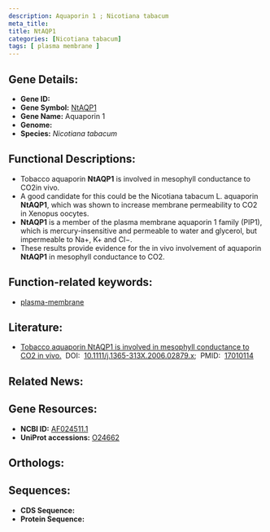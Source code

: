 ```yaml
---
description: Aquaporin 1 ; Nicotiana tabacum
meta_title:
title: NtAQP1
categories: [Nicotiana tabacum]
tags: [ plasma membrane ]
---
```


## Gene Details:
- **Gene ID:** []()
- **Gene Symbol:** <u>NtAQP1</u>
- **Gene Name:** Aquaporin 1
- **Genome:** 
- **Species:** *Nicotiana tabacum*

## Functional Descriptions:
   - Tobacco aquaporin **NtAQP1** is involved in mesophyll conductance to CO2in vivo.
   - A good candidate for this could be the Nicotiana tabacum L. aquaporin **NtAQP1**, which was shown to increase membrane permeability to CO2 in Xenopus oocytes.
   - **NtAQP1** is a member of the plasma membrane aquaporin 1 family (PIP1), which is mercury-insensitive and permeable to water and glycerol, but impermeable to Na+, K+ and Cl−.
   - These results provide evidence for the in vivo involvement of aquaporin **NtAQP1** in mesophyll conductance to CO2.

## Function-related keywords:
   - [plasma-membrane](/tags/plasma-membrane/)

## Literature:
   - [Tobacco aquaporin NtAQP1 is involved in mesophyll conductance to CO2 in vivo.](https://www.doi.org/10.1111/j.1365-313X.2006.02879.x)&nbsp;&nbsp;DOI:&nbsp;&nbsp;[10.1111/j.1365-313X.2006.02879.x](https://www.doi.org/10.1111/j.1365-313X.2006.02879.x);&nbsp;&nbsp;PMID:&nbsp;&nbsp;[17010114](https://pubmed.ncbi.nlm.nih.gov/17010114/)

## Related News:

## Gene Resources:
- **NCBI ID:**  [AF024511.1](https://www.ncbi.nlm.nih.gov/search/all/?term=AF024511.1)
- **UniProt accessions:**  [O24662](https://www.uniprot.org/uniprotkb/O24662/entry)

## Orthologs:

## Sequences:
- **CDS Sequence:**
- **Protein Sequence:**
